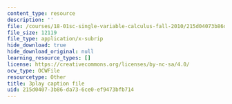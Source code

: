 ```yaml
---
content_type: resource
description: ''
file: /courses/18-01sc-single-variable-calculus-fall-2010/215d04073b86da736ce0ef9473bfb714_QLo5dRFEyl8.srt
file_size: 12119
file_type: application/x-subrip
hide_download: true
hide_download_original: null
learning_resource_types: []
license: https://creativecommons.org/licenses/by-nc-sa/4.0/
ocw_type: OCWFile
resourcetype: Other
title: 3play caption file
uid: 215d0407-3b86-da73-6ce0-ef9473bfb714
---
```

